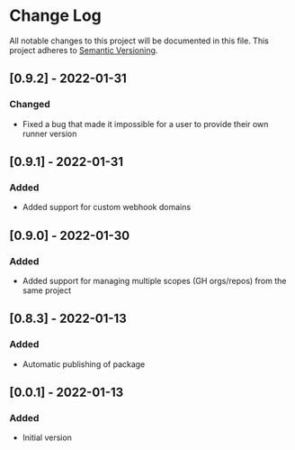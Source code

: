 # Change Log

All notable changes to this project will be documented in this file.
This project adheres to [Semantic Versioning](http://semver.org/).

## [0.9.2] - 2022-01-31

### Changed

- Fixed a bug that made it impossible for a user to provide their own runner version

## [0.9.1] - 2022-01-31

### Added

- Added support for custom webhook domains

## [0.9.0] - 2022-01-30

### Added

- Added support for managing multiple scopes (GH orgs/repos) from the same project

## [0.8.3] - 2022-01-13

### Added

- Automatic publishing of package

## [0.0.1] - 2022-01-13

### Added

- Initial version
